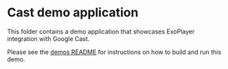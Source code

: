 # Cast demo application

This folder contains a demo application that showcases ExoPlayer integration
with Google Cast.

Please see the [demos README](../README.md) for instructions on how to build and
run this demo.
